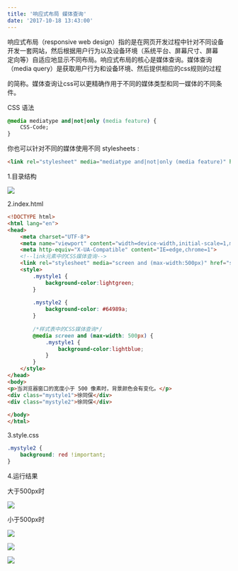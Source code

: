 ```yaml
---
title: '响应式布局 媒体查询'
date: '2017-10-18 13:43:00'
---   
```

响应式布局（responsive web design）指的是在网页开发过程中针对不同设备  
开发一套网站，然后根据用户行为以及设备环境（系统平台、屏幕尺寸、屏幕  
定向等）自适应地显示不同布局。响应式布局的核心是媒体查询。媒体查询  
（media query）是获取用户行为和设备环境、然后提供相应的css规则的过程  

的简称。媒体查询让css可以更精确作用于不同的媒体类型和同一媒体的不同条件。

CSS 语法

```css
@media mediatype and|not|only (media feature) {
    CSS-Code;
}
```
  
你也可以针对不同的媒体使用不同 stylesheets :
```html
<link rel="stylesheet" media="mediatype and|not|only (media feature)" href="mystylesheet.css">
```
  

1.目录结构

![](https://img-blog.csdn.net/20171018134656221?watermark/2/text/aHR0cDovL2Jsb2cuY3Nkbi5uZXQveHV0b25nYmFv/font/5a6L5L2T/fontsize/400/fill/I0JBQkFCMA/dissolve/70/gravity/Center)

2.index.html

```html
<!DOCTYPE html>  
<html lang="en">  
<head>  
    <meta charset="UTF-8">  
    <meta name="viewport" content="width=device-width,initial-scale=1,maximum-scale=1,user-scalable=0,viewport-fit=cover">
    <meta http-equiv="X-UA-Compatible" content="IE=edge,chrome=1">
    <!--link元素中的CSS媒体查询-->  
    <link rel="stylesheet" media="screen and (max-width:500px)" href="style.css">  
    <style>  
        .mystyle1 {  
            background-color:lightgreen;  
        }  
  
        .mystyle2 {  
            background-color: #64989a;  
        }  
  
        /*样式表中的CSS媒体查询*/  
        @media screen and (max-width: 500px) {  
            .mystyle1 {  
                background-color:lightblue;  
            }  
        }  
    </style>  
</head>  
<body>  
<p>当浏览器窗口的宽度小于 500 像素时，背景颜色会有变化。</p>  
<div class="mystyle1">徐同保</div>  
<div class="mystyle2">徐同保</div>  
  
</body>  
</html> 
```
  
  
3.style.css
```css
.mystyle2 {
    background: red !important;
}
```
  
4.运行结果  

大于500px时

![](https://img-blog.csdn.net/20171018134838789?watermark/2/text/aHR0cDovL2Jsb2cuY3Nkbi5uZXQveHV0b25nYmFv/font/5a6L5L2T/fontsize/400/fill/I0JBQkFCMA/dissolve/70/gravity/Center)

小于500px时

![](https://img-blog.csdn.net/20171018134911270?watermark/2/text/aHR0cDovL2Jsb2cuY3Nkbi5uZXQveHV0b25nYmFv/font/5a6L5L2T/fontsize/400/fill/I0JBQkFCMA/dissolve/70/gravity/Center)

![](https://img-blog.csdn.net/20171018134948661?watermark/2/text/aHR0cDovL2Jsb2cuY3Nkbi5uZXQveHV0b25nYmFv/font/5a6L5L2T/fontsize/400/fill/I0JBQkFCMA/dissolve/70/gravity/Center)

![](https://img-blog.csdn.net/20171018135236480?watermark/2/text/aHR0cDovL2Jsb2cuY3Nkbi5uZXQveHV0b25nYmFv/font/5a6L5L2T/fontsize/400/fill/I0JBQkFCMA/dissolve/70/gravity/Center)